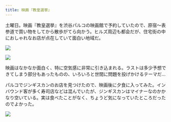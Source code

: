 ```yaml
---
title: 映画『教皇選挙』
---
```


土曜日。映画『教皇選挙』を渋谷パルコの映画館で予約していたので、原宿〜表参道で買い物をしてから散歩がてら向かう。ヒルズ周辺も都会だが、住宅街の中におしゃれなお店が点在していて面白い地域だ。

![](https://photos.apkas.net/medium/202503/20250322-D1000032.webp)

![](https://photos.apkas.net/medium/202503/20250322-D1000033.webp)

映画はなかなか面白く、特に空気感に非常に引き込まれる。ラストは多少予想できてしまう部分もあったものの、いろいろと世間に問題を投げかけるテーマだ...

パルコでジンギスカンのお店を見つけたので、映画後に夕食に入ってみた。インバウンド客が多く寿司店などは混んでいたが、ジンギスカンはマイナーなのかかなり空いている。実は食べたことがなく、ちょうど気になっていたところだったのでよかった。

![](https://photos.apkas.net/medium/202503/20250322-D1000035.webp)
